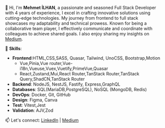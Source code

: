 👋 Hi, I'm **Mehmet İLHAN**, a passionate and seasoned Full Stack Developer with 4 years of experience, I excel in crafting innovative solutions using cutting-edge technologies. My journey from frontend to full stack showcases my adaptability and technical prowess. Known for being a collaborative team player, I effectively communicate and coordinate with colleagues to achieve shared goals. I also enjoy sharing my insights on [Medium](https://medium.com/@cibilex).



🔧 **Skills**:
- **Frontend**:HTML,CSS,SASS, Quasar, Tailwind, UnoCSS, Bootstrap,Motion
    - Vue,Pinia,Vue router,Vue-i18n,Vueuse,Vuex,Vuetify,PrimeVue,Quasar
    -  React,Zustand,Mui,React Router,TanStack Router,TanStack Query,ShadCN,TanStack Router
- **Backend**: NodeJS, NestJS, Fastify, Express,GraphQL
- **Databases**: SQL(MariaDB,PostgreSQL), NoSQL (MongoDB, Redis)
- **DevOps**: Docker, Git, GitHub
- **Design**: Figma, Canva
- **Test**: Vitest,Jest
- **Validation**: AJV,Zod


📫 Let's connect:  [LinkedIn](https://www.linkedin.com/in/cibilex) | [Medium](https://medium.com/@cibilex)
